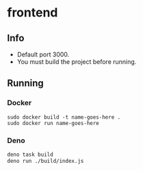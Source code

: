 # frontend

## Info
- Default port 3000.
- You must build the project before running.

## Running

### Docker
```
sudo docker build -t name-goes-here .
sudo docker run name-goes-here
```

### Deno
```sh
deno task build
deno run ./build/index.js
```


